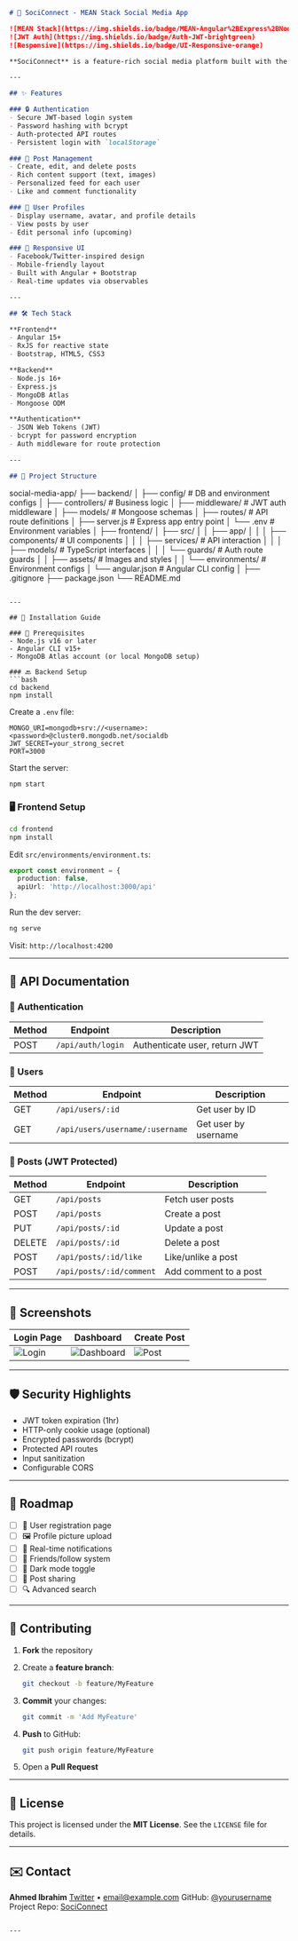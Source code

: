 ```markdown
# 📱 SociConnect - MEAN Stack Social Media App

![MEAN Stack](https://img.shields.io/badge/MEAN-Angular%2BExpress%2BNode.js%2BMongoDB-blue)
![JWT Auth](https://img.shields.io/badge/Auth-JWT-brightgreen)
![Responsive](https://img.shields.io/badge/UI-Responsive-orange)

**SociConnect** is a feature-rich social media platform built with the MEAN stack (MongoDB, Express.js, Angular, and Node.js), offering JWT-based authentication, post management, user profiles, and interactive UI elements.

---

## ✨ Features

### 🔒 Authentication
- Secure JWT-based login system
- Password hashing with bcrypt
- Auth-protected API routes
- Persistent login with `localStorage`

### 📝 Post Management
- Create, edit, and delete posts
- Rich content support (text, images)
- Personalized feed for each user
- Like and comment functionality

### 👤 User Profiles
- Display username, avatar, and profile details
- View posts by user
- Edit personal info (upcoming)

### 🎨 Responsive UI
- Facebook/Twitter-inspired design
- Mobile-friendly layout
- Built with Angular + Bootstrap
- Real-time updates via observables

---

## 🛠 Tech Stack

**Frontend**
- Angular 15+
- RxJS for reactive state
- Bootstrap, HTML5, CSS3

**Backend**
- Node.js 16+
- Express.js
- MongoDB Atlas
- Mongoose ODM

**Authentication**
- JSON Web Tokens (JWT)
- bcrypt for password encryption
- Auth middleware for route protection

---

## 📂 Project Structure

```

social-media-app/
├── backend/
│   ├── config/          # DB and environment configs
│   ├── controllers/     # Business logic
│   ├── middleware/      # JWT auth middleware
│   ├── models/          # Mongoose schemas
│   ├── routes/          # API route definitions
│   ├── server.js        # Express app entry point
│   └── .env             # Environment variables
│
├── frontend/
│   ├── src/
│   │   ├── app/
│   │   │   ├── components/  # UI components
│   │   │   ├── services/    # API interaction
│   │   │   ├── models/      # TypeScript interfaces
│   │   │   └── guards/      # Auth route guards
│   │   ├── assets/          # Images and styles
│   │   └── environments/    # Environment configs
│   └── angular.json         # Angular CLI config
│
├── .gitignore
├── package.json
└── README.md

````

---

## 🚀 Installation Guide

### 🔧 Prerequisites
- Node.js v16 or later
- Angular CLI v15+
- MongoDB Atlas account (or local MongoDB setup)

### 🔙 Backend Setup
```bash
cd backend
npm install
````

Create a `.env` file:

```env
MONGO_URI=mongodb+srv://<username>:<password>@cluster0.mongodb.net/socialdb
JWT_SECRET=your_strong_secret
PORT=3000
```

Start the server:

```bash
npm start
```

### 🖥 Frontend Setup

```bash
cd frontend
npm install
```

Edit `src/environments/environment.ts`:

```ts
export const environment = {
  production: false,
  apiUrl: 'http://localhost:3000/api'
};
```

Run the dev server:

```bash
ng serve
```

Visit: `http://localhost:4200`

---

## 📡 API Documentation

### 🔐 Authentication

| Method | Endpoint          | Description                   |
| ------ | ----------------- | ----------------------------- |
| POST   | `/api/auth/login` | Authenticate user, return JWT |

### 👤 Users

| Method | Endpoint                        | Description          |
| ------ | ------------------------------- | -------------------- |
| GET    | `/api/users/:id`                | Get user by ID       |
| GET    | `/api/users/username/:username` | Get user by username |

### 📝 Posts (JWT Protected)

| Method | Endpoint                 | Description           |
| ------ | ------------------------ | --------------------- |
| GET    | `/api/posts`             | Fetch user posts      |
| POST   | `/api/posts`             | Create a post         |
| PUT    | `/api/posts/:id`         | Update a post         |
| DELETE | `/api/posts/:id`         | Delete a post         |
| POST   | `/api/posts/:id/like`    | Like/unlike a post    |
| POST   | `/api/posts/:id/comment` | Add comment to a post |

---

## 📸 Screenshots

| Login Page                                 | Dashboard                                      | Create Post                               |
| ------------------------------------------ | ---------------------------------------------- | ----------------------------------------- |
| ![Login](https://i.imgur.com/example1.png) | ![Dashboard](https://i.imgur.com/example2.png) | ![Post](https://i.imgur.com/example3.png) |

---

## 🛡 Security Highlights

* JWT token expiration (1hr)
* HTTP-only cookie usage (optional)
* Encrypted passwords (bcrypt)
* Protected API routes
* Input sanitization
* Configurable CORS

---

## 📅 Roadmap

* [ ] 🧾 User registration page
* [ ] 🖼 Profile picture upload
* [ ] 🔔 Real-time notifications
* [ ] 👥 Friends/follow system
* [ ] 🌙 Dark mode toggle
* [ ] 🔁 Post sharing
* [ ] 🔍 Advanced search

---

## 🤝 Contributing

1. **Fork** the repository
2. Create a **feature branch**:

   ```bash
   git checkout -b feature/MyFeature
   ```
3. **Commit** your changes:

   ```bash
   git commit -m 'Add MyFeature'
   ```
4. **Push** to GitHub:

   ```bash
   git push origin feature/MyFeature
   ```
5. Open a **Pull Request**

---

## 📜 License

This project is licensed under the **MIT License**. See the `LICENSE` file for details.

---

## ✉️ Contact

**Ahmed Ibrahim**
[Twitter](https://twitter.com/yourtwitter) • [email@example.com](mailto:email@example.com)
GitHub: [@yourusername](https://github.com/yourusername)
Project Repo: [SociConnect](https://github.com/yourusername/social-media-app)

```

---

